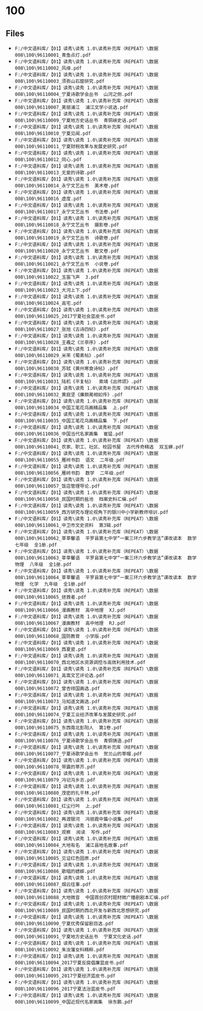 # 100

## Files

- `F:/中文语料库/【01】读秀\读秀 1.0\读秀补充库（REPEAT）\数据008\100\96110001_青鱼点灯.pdf`
- `F:/中文语料库/【01】读秀\读秀 1.0\读秀补充库（REPEAT）\数据008\100\96110002_风缘.pdf`
- `F:/中文语料库/【01】读秀\读秀 1.0\读秀补充库（REPEAT）\数据008\100\96110003_须弥山石窟研究.pdf`
- `F:/中文语料库/【01】读秀\读秀 1.0\读秀补充库（REPEAT）\数据008\100\96110004_宁夏诗歌学会丛书  山河之侧.pdf`
- `F:/中文语料库/【01】读秀\读秀 1.0\读秀补充库（REPEAT）\数据008\100\96110007_美丽浦江  浦江文学小说选.pdf`
- `F:/中文语料库/【01】读秀\读秀 1.0\读秀补充库（REPEAT）\数据008\100\96110009_宁夏地方史话丛书  青铜峡史话.pdf`
- `F:/中文语料库/【01】读秀\读秀 1.0\读秀补充库（REPEAT）\数据008\100\96110010_宁夏见闻.pdf`
- `F:/中文语料库/【01】读秀\读秀 1.0\读秀补充库（REPEAT）\数据008\100\96110011_宁夏财税改革与发展史研究.pdf`
- `F:/中文语料库/【01】读秀\读秀 1.0\读秀补充库（REPEAT）\数据008\100\96110012_同心.pdf`
- `F:/中文语料库/【01】读秀\读秀 1.0\读秀补充库（REPEAT）\数据008\100\96110013_无爱的诗歌.pdf`
- `F:/中文语料库/【01】读秀\读秀 1.0\读秀补充库（REPEAT）\数据008\100\96110014_永宁文艺丛书  美术卷.pdf`
- `F:/中文语料库/【01】读秀\读秀 1.0\读秀补充库（REPEAT）\数据008\100\96110016_虚度.pdf`
- `F:/中文语料库/【01】读秀\读秀 1.0\读秀补充库（REPEAT）\数据008\100\96110017_永宁文艺丛书  书法卷.pdf`
- `F:/中文语料库/【01】读秀\读秀 1.0\读秀补充库（REPEAT）\数据008\100\96110018_永宁文艺丛书  摄影卷.pdf`
- `F:/中文语料库/【01】读秀\读秀 1.0\读秀补充库（REPEAT）\数据008\100\96110019_永宁文艺丛书  诗歌卷.pdf`
- `F:/中文语料库/【01】读秀\读秀 1.0\读秀补充库（REPEAT）\数据008\100\96110020_永宁文艺丛书  散文卷.pdf`
- `F:/中文语料库/【01】读秀\读秀 1.0\读秀补充库（REPEAT）\数据008\100\96110021_永宁文艺丛书  小说卷.pdf`
- `F:/中文语料库/【01】读秀\读秀 1.0\读秀补充库（REPEAT）\数据008\100\96110022_玉笛飞声  3.pdf`
- `F:/中文语料库/【01】读秀\读秀 1.0\读秀补充库（REPEAT）\数据008\100\96110023_大河上下.pdf`
- `F:/中文语料库/【01】读秀\读秀 1.0\读秀补充库（REPEAT）\数据008\100\96110024_高宅.pdf`
- `F:/中文语料库/【01】读秀\读秀 1.0\读秀补充库（REPEAT）\数据008\100\96110025_2017宁夏社会蓝皮书.pdf`
- `F:/中文语料库/【01】读秀\读秀 1.0\读秀补充库（REPEAT）\数据008\100\96110027_张旭《古诗四帖》.pdf`
- `F:/中文语料库/【01】读秀\读秀 1.0\读秀补充库（REPEAT）\数据008\100\96110028_王羲之《兰亭序》.pdf`
- `F:/中文语料库/【01】读秀\读秀 1.0\读秀补充库（REPEAT）\数据008\100\96110029_米芾《蜀素帖》.pdf`
- `F:/中文语料库/【01】读秀\读秀 1.0\读秀补充库（REPEAT）\数据008\100\96110030_苏轼《黄州寒食诗帖》.pdf`
- `F:/中文语料库/【01】读秀\读秀 1.0\读秀补充库（REPEAT）\数据008\100\96110031_陆机《平复帖》  索靖《出师颂》.pdf`
- `F:/中文语料库/【01】读秀\读秀 1.0\读秀补充库（REPEAT）\数据008\100\96110032_黄庭坚《廉颇蔺相如传》.pdf`
- `F:/中文语料库/【01】读秀\读秀 1.0\读秀补充库（REPEAT）\数据008\100\96110034_中国工笔花鸟画精品集  上.pdf`
- `F:/中文语料库/【01】读秀\读秀 1.0\读秀补充库（REPEAT）\数据008\100\96110035_中国工笔花鸟画精品集  下.pdf`
- `F:/中文语料库/【01】读秀\读秀 1.0\读秀补充库（REPEAT）\数据008\100\96110036_中国当代名家画集  崔猛.pdf`
- `F:/中文语料库/【01】读秀\读秀 1.0\读秀补充库（REPEAT）\数据008\100\96110041_农家、职工、社区、校园书屋  古代传奇精选  双玉蝉.pdf`
- `F:/中文语料库/【01】读秀\读秀 1.0\读秀补充库（REPEAT）\数据008\100\96110055_雁岭书韵  语文  二年级.pdf`
- `F:/中文语料库/【01】读秀\读秀 1.0\读秀补充库（REPEAT）\数据008\100\96110056_雁岭书韵  数学  二年级.pdf`
- `F:/中文语料库/【01】读秀\读秀 1.0\读秀补充库（REPEAT）\数据008\100\96110057_饭店管理导论.pdf`
- `F:/中文语料库/【01】读秀\读秀 1.0\读秀补充库（REPEAT）\数据008\100\96110058_民国时期的盐池  档案史料汇编.pdf`
- `F:/中文语料库/【01】读秀\读秀 1.0\读秀补充库（REPEAT）\数据008\100\96110059_西方研究与理论视角下的银川中小学新教师培训.pdf`
- `F:/中文语料库/【01】读秀\读秀 1.0\读秀补充库（REPEAT）\数据008\100\96110061_中卫市文史资料  第3辑.pdf`
- `F:/中文语料库/【01】读秀\读秀 1.0\读秀补充库（REPEAT）\数据008\100\96110062_莘莘馨语  平罗县第七中学“一案三环六步教学法”课改读本  数学  七年级  全1册.pdf`
- `F:/中文语料库/【01】读秀\读秀 1.0\读秀补充库（REPEAT）\数据008\100\96110063_莘莘馨语  平罗县第七中学“一案三环六步教学法”课改读本  数学  物理  八年级  全1册.pdf`
- `F:/中文语料库/【01】读秀\读秀 1.0\读秀补充库（REPEAT）\数据008\100\96110064_莘莘馨语  平罗县第七中学“一案三环六步教学法”课改读本  数学  物理  化学  九年级  全1册.pdf`
- `F:/中文语料库/【01】读秀\读秀 1.0\读秀补充库（REPEAT）\数据008\100\96110065_拯救者.pdf`
- `F:/中文语料库/【01】读秀\读秀 1.0\读秀补充库（REPEAT）\数据008\100\96110066_漫画教材  高中地理  XJ.pdf`
- `F:/中文语料库/【01】读秀\读秀 1.0\读秀补充库（REPEAT）\数据008\100\96110067_漫画教材  高中地理  RJ.pdf`
- `F:/中文语料库/【01】读秀\读秀 1.0\读秀补充库（REPEAT）\数据008\100\96110068_国防教育  小学版.pdf`
- `F:/中文语料库/【01】读秀\读秀 1.0\读秀补充库（REPEAT）\数据008\100\96110069_西夏瓷.pdf`
- `F:/中文语料库/【01】读秀\读秀 1.0\读秀补充库（REPEAT）\数据008\100\96110070_西北地区水资源调控与高效利用技术.pdf`
- `F:/中文语料库/【01】读秀\读秀 1.0\读秀补充库（REPEAT）\数据008\100\96110071_高嵩文艺评论选.pdf`
- `F:/中文语料库/【01】读秀\读秀 1.0\读秀补充库（REPEAT）\数据008\100\96110072_曾杏绯国画选.pdf`
- `F:/中文语料库/【01】读秀\读秀 1.0\读秀补充库（REPEAT）\数据008\100\96110073_马知遥文画选.pdf`
- `F:/中文语料库/【01】读秀\读秀 1.0\读秀补充库（REPEAT）\数据008\100\96110074_宁夏工业经济改革与发展史研究.pdf`
- `F:/中文语料库/【01】读秀\读秀 1.0\读秀补充库（REPEAT）\数据008\100\96110075_东西南北彭阳人  第1卷.pdf`
- `F:/中文语料库/【01】读秀\读秀 1.0\读秀补充库（REPEAT）\数据008\100\96110076_宁夏诗歌学会丛书  青铜铸造.pdf`
- `F:/中文语料库/【01】读秀\读秀 1.0\读秀补充库（REPEAT）\数据008\100\96110077_宁夏诗歌学会丛书  贺兰山的草帽.pdf`
- `F:/中文语料库/【01】读秀\读秀 1.0\读秀补充库（REPEAT）\数据008\100\96110078_带露的草芥.pdf`
- `F:/中文语料库/【01】读秀\读秀 1.0\读秀补充库（REPEAT）\数据008\100\96110079_冯记沟乡志.pdf`
- `F:/中文语料库/【01】读秀\读秀 1.0\读秀补充库（REPEAT）\数据008\100\96110080_茂密的扎干林.pdf`
- `F:/中文语料库/【01】读秀\读秀 1.0\读秀补充库（REPEAT）\数据008\100\96110081_红尘行吟  上.pdf`
- `F:/中文语料库/【01】读秀\读秀 1.0\读秀补充库（REPEAT）\数据008\100\96110082_再渡银河  冯丽霞中篇小说集.pdf`
- `F:/中文语料库/【01】读秀\读秀 1.0\读秀补充库（REPEAT）\数据008\100\96110083_观察  阅读  写作.pdf`
- `F:/中文语料库/【01】读秀\读秀 1.0\读秀补充库（REPEAT）\数据008\100\96110084_大地有名  浦江县地名故事.pdf`
- `F:/中文语料库/【01】读秀\读秀 1.0\读秀补充库（REPEAT）\数据008\100\96110085_见证红色固原.pdf`
- `F:/中文语料库/【01】读秀\读秀 1.0\读秀补充库（REPEAT）\数据008\100\96110086_歌唱的蟋蟀.pdf`
- `F:/中文语料库/【01】读秀\读秀 1.0\读秀补充库（REPEAT）\数据008\100\96110087_烟云往事.pdf`
- `F:/中文语料库/【01】读秀\读秀 1.0\读秀补充库（REPEAT）\数据008\100\96110088_大地微音  中国首创农村题材微广播剧剧本汇编.pdf`
- `F:/中文语料库/【01】读秀\读秀 1.0\读秀补充库（REPEAT）\数据008\100\96110089_民国时期的西北开发与新西北思想研究.pdf`
- `F:/中文语料库/【01】读秀\读秀 1.0\读秀补充库（REPEAT）\数据008\100\96110090_宁夏优秀保留剧目选.pdf`
- `F:/中文语料库/【01】读秀\读秀 1.0\读秀补充库（REPEAT）\数据008\100\96110091_宁夏地方史话丛书  宁夏文化史话.pdf`
- `F:/中文语料库/【01】读秀\读秀 1.0\读秀补充库（REPEAT）\数据008\100\96110092_朱汝藩女科精粹.pdf`
- `F:/中文语料库/【01】读秀\读秀 1.0\读秀补充库（REPEAT）\数据008\100\96110094_2017宁夏反腐倡廉蓝皮书.pdf`
- `F:/中文语料库/【01】读秀\读秀 1.0\读秀补充库（REPEAT）\数据008\100\96110095_2017宁夏经济蓝皮书.pdf`
- `F:/中文语料库/【01】读秀\读秀 1.0\读秀补充库（REPEAT）\数据008\100\96110096_2017宁夏法治蓝皮书.pdf`
- `F:/中文语料库/【01】读秀\读秀 1.0\读秀补充库（REPEAT）\数据008\100\96110099_中国近现代名家画集  徐东鹏.pdf`
